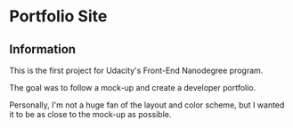 # Portfolio Site

## Information

This is the first project for Udacity's Front-End Nanodegree program.

The goal was to follow a mock-up and create a developer portfolio.

Personally, I'm not a huge fan of the layout and color scheme, but I wanted it to be as close to the mock-up as possible.